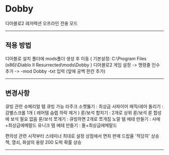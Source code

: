 # Dobby
디아블로2 레저렉션 오프라인 전용 모드

---------
적용 방법
---------
디아블로 설치 폴더에 mods폴더 생성 후 이동
( 기본설정: C:\Program Files (x86)\Diablo II Resurrected\mods\Dobby )
디아블로2 게임 설정 -> 명령줄 인수 추가 -> -mod Dobby -txt 입력 (앞에 공백 한칸 추가)

----------
변경사항 
----------
큐빙 관련
슈페리얼 템 큐빙 가능
라주크 소켓뚫기 : 최상급 사파이어
매직/레어 돌리기 : 감별스크롤 1개 ( 레어템 숨렙 하락 제거 )
룬/보석 합치기 : 2개로 상위 룬/보석
룬 합성에 보석 필요 없음
룬/보석 쪼개기 : 큐빙하면 2개로 쪼개짐
노말 템 에테 만들기 : 샤에+최상급에메랄드
유니크 템 에테 만들기 : 돌+최상급에메랄드

편의성 관련
시작부터 스테미너 최대로 설정
상점에서 면죄 판매
드랍율 '적당히' 상승
책, 열쇠, 화살의 용량 200
도박 확률 상승

----------
